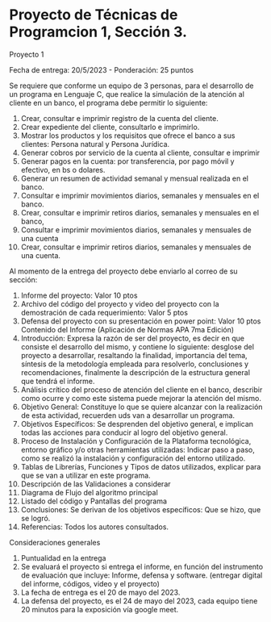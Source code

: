 # Proyecto de Técnicas de Programcion 1, Sección 3.

Proyecto 1

Fecha de entrega: 20/5/2023 - Ponderación: 25 puntos

Se requiere que conforme un equipo de 3 personas, para el desarrollo de un programa en Lenguaje C, que realice la simulación de la atención al cliente en un banco, el programa debe permitir lo siguiente:

1. Crear, consultar e imprimir registro de la cuenta del cliente.
2. Crear expediente del cliente, consultarlo e imprimirlo.
3. Mostrar los productos y los requisitos que ofrece el banco a sus clientes: Persona natural y Persona Jurídica.
4. Generar cobros por servicio de la cuenta al cliente, consultar e imprimir
5. Generar pagos en la cuenta: por transferencia, por pago móvil y efectivo, en bs o dolares.
6. Generar un resumen de actividad semanal y mensual realizada en el banco.
7. Consultar e imprimir movimientos diarios, semanales y mensuales en el banco.
8. Crear, consultar e imprimir retiros diarios, semanales y mensuales en el banco,
9. Consultar e imprimir movimientos diarios, semanales y mensuales de una cuenta
10. Crear, consultar e imprimir retiros diarios, semanales y mensuales de una cuenta.


Al momento de la entrega del proyecto debe enviarlo al correo de su sección:

1. Informe del proyecto: Valor 10 ptos
2. Archivo del código del proyecto y video del proyecto con la demostración de cada requerimiento: Valor 5 ptos
3. Defensa del proyecto con su presentación en power point: Valor 10 ptos Contenido del Informe (Aplicación de Normas APA 7ma Edición)
1. Introducción: Expresa la razón de ser del proyecto, es decir en que consiste el desarrollo del mismo, y contiene lo siguiente: desglose del proyecto a desarrollar, resaltando la finalidad, importancia del tema, síntesis de la metodología empleada para resolverlo, conclusiones y recomendaciones, finalmente la descripción de la estructura general que tendrá el informe.
2. Análisis crítico del proceso de atención del cliente en el banco, describir como ocurre y como este sistema puede mejorar la atención del mismo.
3. Objetivo General: Constituye lo que se quiere alcanzar con la realización de esta actividad, recuerden uds van a desarrollar un programa.
4. Objetivos Específicos: Se desprenden del objetivo general, e implican todas las acciones para conducir al logro del objetivo general.
5. Proceso de Instalación y Configuración de la Plataforma tecnológica, entorno gráfico y/o otras herramientas utilizadas: Indicar paso a paso, como se realizó la instalación y configuración del entorno utilizado.
6. Tablas de Librerías, Funciones y Tipos de datos utilizados, explicar para que se van a utilizar en este programa.
7. Descripción de las Validaciones a considerar
8. Diagrama de Flujo del algoritmo principal
9. Listado del código y Pantallas del programa
10. Conclusiones: Se derivan de los objetivos específicos: Que se hizo, que se logró.
11. Referencias: Todos los autores consultados.


Consideraciones generales

1. Puntualidad en la entrega
2. Se evaluará el proyecto si entrega el informe, en función del instrumento de evaluación que incluye: Informe, defensa y software. (entregar digital del informe, códigos, video y el proyecto)
3. La fecha de entrega es el 20 de mayo del 2023.
4. La defensa del proyecto, es el 24 de mayo del 2023, cada equipo tiene 20 minutos para la exposición vía google meet.
